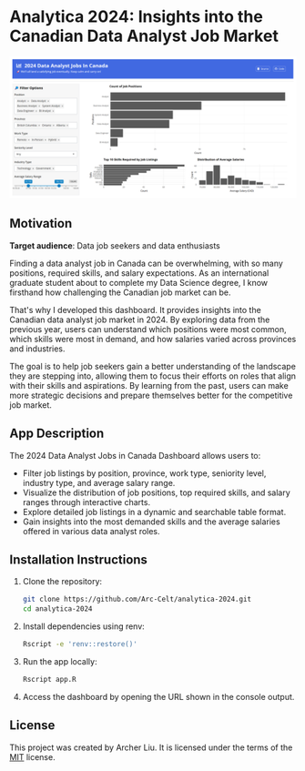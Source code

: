 # Analytica 2024: Insights into the Canadian Data Analyst Job Market

![Preview](img/dashboard-preview.png)

## Motivation

**Target audience**: Data job seekers and data enthusiasts

Finding a data analyst job in Canada can be overwhelming, with so many positions, required skills, and salary expectations. As an international graduate student about to complete my Data Science degree, I know firsthand how challenging the Canadian job market can be.

That's why I developed this dashboard. It provides insights into the Canadian data analyst job market in 2024. By exploring data from the previous year, users can understand which positions were most common, which skills were most in demand, and how salaries varied across provinces and industries.

The goal is to help job seekers gain a better understanding of the landscape they are stepping into, allowing them to focus their efforts on roles that align with their skills and aspirations. By learning from the past, users can make more strategic decisions and prepare themselves better for the competitive job market.

## App Description

The 2024 Data Analyst Jobs in Canada Dashboard allows users to:

- Filter job listings by position, province, work type, seniority level, industry type, and average salary range.
- Visualize the distribution of job positions, top required skills, and salary ranges through interactive charts.
- Explore detailed job listings in a dynamic and searchable table format.
- Gain insights into the most demanded skills and the average salaries offered in various data analyst roles.

## Installation Instructions

1. Clone the repository:

   ```bash
   git clone https://github.com/Arc-Celt/analytica-2024.git
   cd analytica-2024
   ```

2. Install dependencies using renv:

   ```bash
   Rscript -e 'renv::restore()'
   ```

3. Run the app locally:

   ```bash
   Rscript app.R
   ```

4. Access the dashboard by opening the URL shown in the console output.

## License

This project was created by Archer Liu. It is licensed under the terms of the [MIT](https://github.com/Arc-Celt/analytica-2024/blob/main/LICENSE.md) license.
